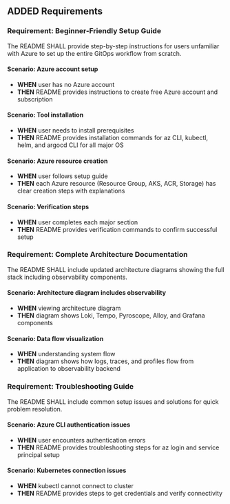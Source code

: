 ## ADDED Requirements

### Requirement: Beginner-Friendly Setup Guide
The README SHALL provide step-by-step instructions for users unfamiliar with Azure to set up the entire GitOps workflow from scratch.

#### Scenario: Azure account setup
- **WHEN** user has no Azure account
- **THEN** README provides instructions to create free Azure account and subscription

#### Scenario: Tool installation
- **WHEN** user needs to install prerequisites
- **THEN** README provides installation commands for az CLI, kubectl, helm, and argocd CLI for all major OS

#### Scenario: Azure resource creation
- **WHEN** user follows setup guide
- **THEN** each Azure resource (Resource Group, AKS, ACR, Storage) has clear creation steps with explanations

#### Scenario: Verification steps
- **WHEN** user completes each major section
- **THEN** README provides verification commands to confirm successful setup

### Requirement: Complete Architecture Documentation
The README SHALL include updated architecture diagrams showing the full stack including observability components.

#### Scenario: Architecture diagram includes observability
- **WHEN** viewing architecture diagram
- **THEN** diagram shows Loki, Tempo, Pyroscope, Alloy, and Grafana components

#### Scenario: Data flow visualization
- **WHEN** understanding system flow
- **THEN** diagram shows how logs, traces, and profiles flow from application to observability backend

### Requirement: Troubleshooting Guide
The README SHALL include common setup issues and solutions for quick problem resolution.

#### Scenario: Azure CLI authentication issues
- **WHEN** user encounters authentication errors
- **THEN** README provides troubleshooting steps for az login and service principal setup

#### Scenario: Kubernetes connection issues
- **WHEN** kubectl cannot connect to cluster
- **THEN** README provides steps to get credentials and verify connectivity
